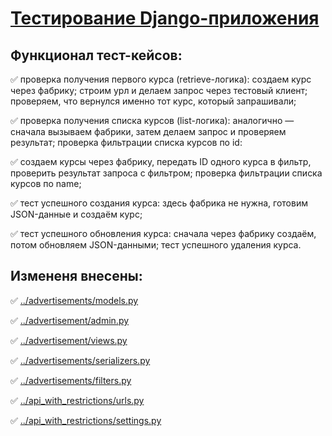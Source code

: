 # [Тестирование Django-приложения](https://github.com/netology-code/dj-homeworks/tree/video/3.4-django-testing/django_testing)

## Функционал тест-кейсов:

✅ проверка получения первого курса (retrieve-логика): создаем курс через фабрику; строим урл и делаем запрос через тестовый клиент; проверяем, что вернулся именно тот курс, который запрашивали;

✅ проверка получения списка курсов (list-логика): аналогично — сначала вызываем фабрики, затем делаем запрос и проверяем результат; проверка фильтрации списка курсов по id:

✅ создаем курсы через фабрику, передать ID одного курса в фильтр, проверить результат запроса с фильтром; проверка фильтрации списка курсов по name;

✅ тест успешного создания курса: здесь фабрика не нужна, готовим JSON-данные и создаём курс; 

✅ тест успешного обновления курса:
сначала через фабрику создаём, потом обновляем JSON-данными;
тест успешного удаления курса.


## Измененя внесены:
✅ [../advertisements/models.py](https://github.com/Nikolay08041979/dj_api_with_restrictions/blob/master/3.3-permissions/api_with_restrictions/advertisements/models.py)

✅ [../advertisement/admin.py](https://github.com/Nikolay08041979/dj_api_with_restrictions/blob/master/3.3-permissions/api_with_restrictions/advertisements/admin.py)

✅ [../advertisement/views.py](https://github.com/Nikolay08041979/dj_api_with_restrictions/blob/master/3.3-permissions/api_with_restrictions/advertisements/views.py)

✅ [../advertisements/serializers.py](https://github.com/Nikolay08041979/dj_api_with_restrictions/blob/master/3.3-permissions/api_with_restrictions/advertisements/serializers.py)

✅ [../advertisements/filters.py](https://github.com/Nikolay08041979/dj_api_with_restrictions/blob/master/3.3-permissions/api_with_restrictions/advertisements/filters.py)

✅ [../api_with_restrictions/urls.py](https://github.com/Nikolay08041979/dj_api_with_restrictions/blob/master/3.3-permissions/api_with_restrictions/api_with_restrictions/urls.py)

✅ [../api_with_restrictions/settings.py](https://github.com/Nikolay08041979/dj_api_with_restrictions/blob/master/3.3-permissions/api_with_restrictions/api_with_restrictions/settings.py)